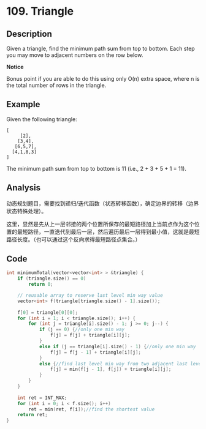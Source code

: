 # 109. Triangle

## Description

Given a triangle, find the minimum path sum from top to bottom. Each step you may move to adjacent numbers on the row below.

**Notice**

Bonus point if you are able to do this using only O(n) extra space, where n is the total number of rows in the triangle.

## Example

Given the following triangle:

```
[
     [2],
    [3,4],
   [6,5,7],
  [4,1,8,3]
]
```

The minimum path sum from top to bottom is 11 (i.e., 2 + 3 + 5 + 1 = 11).

## Analysis

动态规划题目，需要找到递归/迭代函数（状态转移函数），确定边界的转移（边界状态特殊处理）。

这里，显然是先从上一层邻接的两个位置所保存的最短路径加上当前点作为这个位置的最短路径，一直迭代到最后一层，然后遍历最后一层得到最小值，这就是最短路径长度。（也可以通过这个反向求得最短路径点集合。）

## Code

```c++
int minimumTotal(vector<vector<int> > &triangle) {
	if (triangle.size() == 0)
		return 0;

  	// reusable array to reserve last level min way value
	vector<int> f(triangle[triangle.size() - 1].size());
  
	f[0] = triangle[0][0];
	for (int i = 1; i < triangle.size(); i++) {
		for (int j = triangle[i].size() - 1; j >= 0; j--) {
			if (j == 0) {//only one min way
				f[j] = f[j] + triangle[i][j];
			}
			else if (j == triangle[i].size() - 1) {//only one min way
				f[j] = f[j - 1] + triangle[i][j];
			}
			else {//find last level min way from two adjacent last level position
				f[j] = min(f[j - 1], f[j]) + triangle[i][j];
			}
		}
	}
  
	int ret = INT_MAX;
	for (int i = 0; i < f.size(); i++)
		ret = min(ret, f[i]);//find the shortest value
	return ret;
}
```

